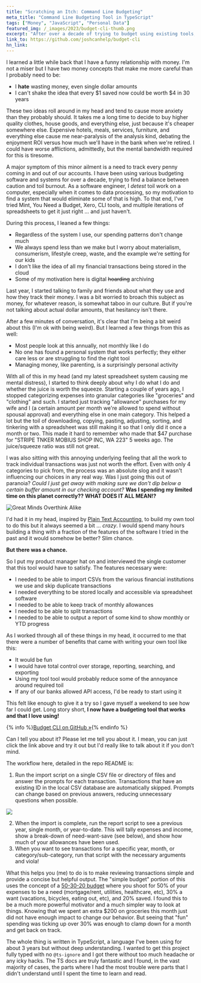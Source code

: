 ```yaml
---
title: "Scratching an Itch: Command Line Budgeting"
meta_title: "Command Line Budgeting Tool in TypeScript"
tags: ["Money", "JavaScript", "Personal Data"]
featured_img: /_images/2023/budget-cli-thumb.png
excerpt: "After over a decade of trying to budget using existing tools, I decide to write my own in TypeScript. It turned out great!"
link_to: https://github.com/joshcanhelp/budget-cli
hn_link:
---
```


I learned a little while back that I have a funny relationship with money. I'm not a miser but I have two money concepts that make me more careful than I probably need to be:

- I **hate** wasting money, even single dollar amounts
- I can't shake the idea that every $1 saved now could be worth $4 in 30 years

These two ideas roll around in my head and tend to cause more anxiety than they probably should. It takes me a long time to decide to buy higher quality clothes, house goods, and everything else, just because it's cheaper somewhere else.  Expensive hotels, meals, services, furniture, and everything else cause me near-paralysis of the analysis kind, debating the enjoyment ROI versus how much we'll have in the bank when we're retired. I could have worse afflictions, admittedly, but the mental bandwidth required for this is tiresome.

A major symptom of this minor ailment is a need to track every penny coming in and out of our accounts. I have been using various budgeting software and systems for over a decade, trying to find a balance between caution and toil burnout. As a software engineer, I *detest* toil work on a computer, especially when it comes to data processing, so my motivation to find a system that would eliminate some of that is high. To that end, I've tried Mint, You Need a Budget, Xero, CLI tools, and multiple iterations of spreadsheets to get it just right ... and just haven't.

During this process, I leaned a few things:

- Regardless of the system I use, our spending patterns don't change much 
- We always spend less than we make but I worry about materialism, consumerism, lifestyle creep, waste, and the example we're setting for our kids
- I don't like the idea of all my financial transactions being stored in the cloud
- Some of my motivation here is digital ~~hoarding~~ archiving

Last year, I started talking to family and friends about what they use and how they track their money. I was a bit worried to broach this subject as money, for whatever reason, is somewhat taboo in our culture. But if you're not talking about actual dollar amounts, that hesitancy isn't there. 

After a few minutes of conversation, it's clear that I'm being a bit weird about this (I'm ok with being weird). But I learned a few things from this as well:

- Most people look at this annually, not monthly like I do
- No one has found a personal system that works perfectly; they either care less or are struggling to find the right tool
- Managing money, like parenting, is a surprisingly personal activity

With all of this in my head (and my latest spreadsheet system causing me mental distress), I started to think deeply about why I do what I do and whether the juice is worth the squeeze. Starting a couple of years ago, I stopped categorizing expenses into granular categories like "groceries" and "clothing" and such. I started just tracking "allowance" purchases for my wife and I (a certain amount per month we're allowed to spend without spousal approval) and everything else in one main category. This helped a lot but the toil of downloading, copying, pasting, adjusting, sorting, and tinkering with a spreadsheet was still making it so that I only did it once a month or two. This made it hard to remember who made that $47 purchase for "STRIPE TNKER MOBIUS SHOP INC, WA 223" 5 weeks ago. The juice/squeeze ratio was still not great.

I was also sitting with this annoying underlying feeling that all the work to track individual transactions was just not worth the effort. Even with only 4 categories to pick from, the process was an absolute slog and it wasn't influencing our choices in any real way. Was I just going this out of paranoia? *Could I just get away with making sure we don't dip below a certain buffer amount in our checking account?* **Was I spending my limited time on this planet correctly??** **WHAT DOES IT ALL MEAN!?**

![Great Minds Overthink Alike](/_images/2023/great-minds-overthink-alike.jpg)

I'd had it in my head, inspired by [Plain Text Accounting](https://plaintextaccounting.org), to build my own tool to do this but it always seemed a bit ... *crazy*. I would spend many hours building a thing with a fraction of the features of the software I tried in the past and it would somehow be better? Slim chance. 

**But there was a chance.**

So I put my product manager hat on and interviewed the single customer that this tool would have to satisfy. The features necessary were:

- I needed to be able to import CSVs from the various financial institutions we use and skip duplicate transactions
- I needed everything to be stored locally and accessible via spreadsheet software
- I needed to be able to keep track of monthly allowances
- I needed to be able to split transactions
- I needed to be able to output a report of some kind to show monthly or YTD progress

As I worked through all of these things in my head, it occurred to me that there were a number of benefits that came with writing your own tool like this:

- It would be fun
- I would have total control over storage, reporting, searching, and exporting
- Using my tool tool would probably reduce some of the annoyance around required toil
- If any of our banks allowed API access, I'd be ready to start using it

This felt like enough to give it a try so I gave myself a weekend to see how far I could get. Long story short, **I now have a budgeting tool that works and that I love using!**

{% info %}[Budget CLI on GitHub »](https://github.com/joshcanhelp/budget-cli){% endinfo %}

Can I tell you about it? Please let me tell you about it. I mean, you can just click the link above and try it out but I'd really like to talk about it if you don't mind.

The workflow here, detailed in the repo README is:

1. Run the import script on a single CSV file or directory of files and answer the prompts for each transaction. Transactions that have an existing ID in the local CSV database are automatically skipped. Prompts can change based on previous answers, reducing unnecessary questions when possible.

![](/_images/2023/budget-cli-import-prompt.png)

2. When the import is complete, run the report script to see a previous year, single month, or year-to-date. This will tally expenses and income, show a break-down of need-want-save (see below), and show how much of your allowances have been used. 
3. When you want to see transactions for a specific year, month, or category/sub-category, run that script with the necessary arguments and viola!

What this helps you (me) to do is to make reviewing transactions simple and provide a concise but helpful output. The "simple budget" portion of this uses the concept of a [50-30-20 budget](https://www.nerdwallet.com/article/finance/nerdwallet-budget-calculator) where you shoot for 50% of your expenses to be a need (mortgage/rent, utilities, healthcare, etc), 30% a want (vacations, bicycles, eating out, etc), and 20% saved. I found this to be a much more powerful motivator and a much simpler way to look at things. Knowing that we spent an extra $200 on groceries this month just did not have enough impact to change our behavior. But seeing that "fun" spending was ticking up over 30% was enough to clamp down for a month and get back on track.

The whole thing is written in TypeScript, a language I've been using for about 3 years but without deep understanding. I wanted to get this project fully typed with no `@ts-ignore` and I got there without too much headache or any icky hacks. The TS docs are truly fantastic and I found, in the vast majority of cases, the parts where I had the most trouble were parts that I didn't understand until I spent the time to learn and read.



